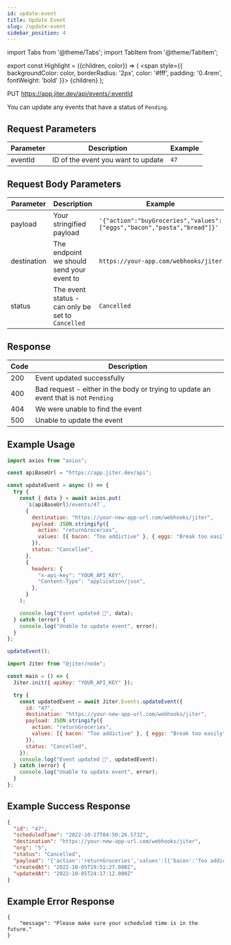 ```yaml
---
id: update-event
title: Update Event
slug: /update-event
sidebar_position: 4
---
```


import Tabs from '@theme/Tabs';
import TabItem from '@theme/TabItem';

export const Highlight = ({children, color}) => (
<span
style={{
      backgroundColor: color,
      borderRadius: '2px',
      color: '#fff',
      padding: '0.4rem',
      fontWeight: 'bold'
    }}>
{children}
</span>
);

<Highlight color="#ff6d00">PUT</Highlight> https://app.jiter.dev/api/events/:eventId

>

You can update any events that have a status of `Pending`.

## Request Parameters

| Parameter | Description                        | Example |
| --------- | ---------------------------------- | ------- |
| eventId   | ID of the event you want to update | `47`    |

## Request Body Parameters

| Parameter   | Description                                       | Example                                                                 |
| ----------- | ------------------------------------------------- | ----------------------------------------------------------------------- |
| payload     | Your stringified payload                          | `'{"action":"buyGroceries","values":["eggs","bacon","pasta","bread"]}'` |
| destination | The endpoint we should send your event to         | `https://your-app.com/webhooks/jiter`                                   |
| status      | The event status - can only be set to `Cancelled` | `Cancelled`                                                             |

## Response

| Code | Description                                                                         |
| ---- | ----------------------------------------------------------------------------------- |
| 200  | Event updated successfully                                                          |
| 400  | Bad request - either in the body or trying to update an event that is not `Pending` |
| 404  | We were unable to find the event                                                    |
| 500  | Unable to update the event                                                          |

## Example Usage

<Tabs>
<TabItem value="ts" label="TypeScript" default>

```jsx title="index.ts"
import axios from "axios";

const apiBaseUrl = "https://app.jiter.dev/api";

const updateEvent = async () => {
  try {
    const { data } = await axios.put(
      `${apiBaseUrl}/events/47`,
      {
        destination: "https://your-new-app-url.com/webhooks/jiter",
        payload: JSON.stringify({
          action: "returnGroceries",
          values: [{ bacon: "Too addictive" }, { eggs: "Break too easily" }],
        }),
        status: "Cancelled",
      },
      {
        headers: {
          "x-api-key": "YOUR_API_KEY",
          "Content-Type": "application/json",
        },
      }
    );

    console.log("Event updated 🎉", data);
  } catch (error) {
    console.log("Unable to update event", error);
  }
};

updateEvent();
```

</TabItem>
  <TabItem value="js" label="Javascript" >

```js title="index.js"
import Jiter from "@jiter/node";

const main = () => {
  Jiter.init({ apiKey: "YOUR_API_KEY" });

  try {
    const updatedEvent = await Jiter.Events.updateEvent({
      id: "47",
      destination: "https://your-new-app-url.com/webhooks/jiter",
      payload: JSON.stringify({
        action: "returnGroceries",
        values: [{ bacon: "Too addictive" }, { eggs: "Break too easily" }],
      }),
      status: "Cancelled",
    });
    console.log("Event updated 🎉", updatedEvent);
  } catch (error) {
    console.log("Unable to update event", error);
  }
};
```

  </TabItem>

</Tabs>

## Example Success Response

```json
{
  "id": "47",
  "scheduledTime": "2022-10-27T04:50:26.573Z",
  "destination": "https://your-new-app-url.com/webhooks/jiter",
  "org": "5",
  "status": "Cancelled",
  "payload": "{'action':'returnGroceries','values':[{'bacon':'Too addictive'},{'eggs':'Break too easily'}]}",
  "createdAt": "2022-10-05T19:51:27.000Z",
  "updatedAt": "2022-10-05T24:17:12.000Z"
}
```

## Example Error Response

```
{
	"message": "Please make sure your scheduled time is in the future."
}
```
